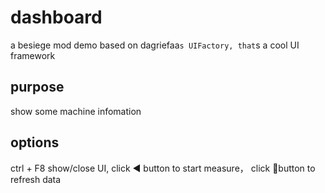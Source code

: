 # dashboard
a besiege mod demo based on dagriefaa`s UIFactory, that`s a cool UI framework

## purpose
show some machine infomation

## options
ctrl + F8 show/close UI, click ◀️ button to start measure， click 🔁button to refresh data
